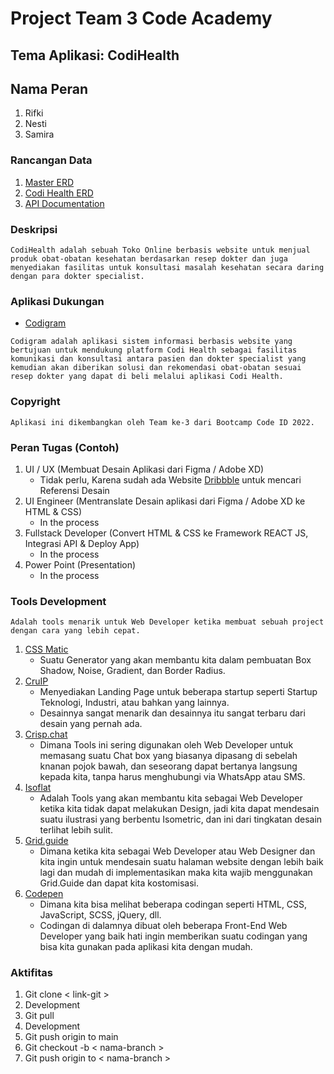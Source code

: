 # Project Team 3 Code Academy

## Tema Aplikasi: CodiHealth

## Nama Peran

1. Rifki
2. Nesti
3. Samira

### Rancangan Data

1. [Master ERD](./ERD.png)
1. [Codi Health ERD](https://drive.google.com/file/d/1XuzjOnnxaLr4-qrTdQCUhfajD7aFDJHW/view?usp=sharing)
2. [API Documentation](/)

### Deskripsi

```CodiHealth adalah sebuah Toko Online berbasis website untuk menjual produk obat-obatan kesehatan berdasarkan resep dokter dan juga menyediakan fasilitas untuk konsultasi masalah kesehatan secara daring dengan para dokter specialist.```

### Aplikasi Dukungan

- [Codigram](https://codigram.netlify.app)

```Codigram adalah aplikasi sistem informasi berbasis website yang bertujuan untuk mendukung platform Codi Health sebagai fasilitas komunikasi dan konsultasi antara pasien dan dokter specialist yang kemudian akan diberikan solusi dan rekomendasi obat-obatan sesuai resep dokter yang dapat di beli melalui aplikasi Codi Health.```

### Copyright  

```Aplikasi ini dikembangkan oleh Team ke-3 dari Bootcamp Code ID 2022.```

### Peran Tugas (Contoh)

1. UI / UX (Membuat Desain Aplikasi dari Figma / Adobe XD)
    - Tidak perlu, Karena sudah ada Website [Dribbble](https://dribble.com/) untuk mencari Referensi Desain
2. UI Engineer (Mentranslate Desain aplikasi dari Figma / Adobe XD ke HTML & CSS)
    - In the process
3. Fullstack Developer (Convert HTML & CSS ke Framework REACT JS, Integrasi API & Deploy App)
    - In the process
4. Power Point (Presentation)
    - In the process

### Tools Development

```Adalah tools menarik untuk Web Developer ketika membuat sebuah project dengan cara yang lebih cepat.```

1. [CSS Matic](https://www.cssmatic.com/)
    - Suatu Generator yang akan membantu kita dalam pembuatan Box Shadow, Noise, Gradient, dan Border Radius.
2. [CruIP](https://cruip.com/)
    - Menyediakan Landing Page untuk beberapa startup seperti Startup Teknologi, Industri, atau bahkan yang lainnya.
    - Desainnya sangat menarik dan desainnya itu sangat terbaru dari desain yang pernah ada.
3. [Crisp.chat](https://crisp.chat/en/)
    - Dimana Tools ini sering digunakan oleh Web Developer untuk memasang suatu Chat box yang biasanya dipasang di sebelah knanan pojok bawah, dan seseorang dapat bertanya langsung kepada kita, tanpa harus menghubungi via WhatsApp atau SMS.
4. [Isoflat](https://isoflat.com/)
    - Adalah Tools yang akan membantu kita sebagai Web Developer ketika kita tidak dapat melakukan Design, jadi kita dapat mendesain suatu ilustrasi yang berbentu Isometric, dan ini dari tingkatan desain terlihat lebih sulit.
5. [Grid.guide](http://grid.guide/)
    - Dimana ketika kita sebagai Web Developer atau Web Designer dan kita ingin untuk mendesain suatu halaman website dengan lebih baik lagi dan mudah di implementasikan maka kita wajib menggunakan Grid.Guide dan dapat kita kostomisasi.
6. [Codepen](https://codepen.io/)
    - Dimana kita bisa melihat beberapa codingan seperti HTML, CSS, JavaScript, SCSS, jQuery, dll.
    - Codingan di dalamnya dibuat oleh beberapa Front-End Web Developer yang baik hati ingin memberikan suatu codingan yang bisa kita gunakan pada aplikasi kita dengan mudah.

### Aktifitas

1. Git clone < link-git >
2. Development
3. Git pull
4. Development
5. Git push origin to main
6. Git checkout -b < nama-branch >
7. Git push origin to < nama-branch >
